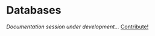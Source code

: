 # Databases

_Documentation session under development..._ [Contribute!](https://github.com/glowieframework/glowie-website/tree/main/documentation)